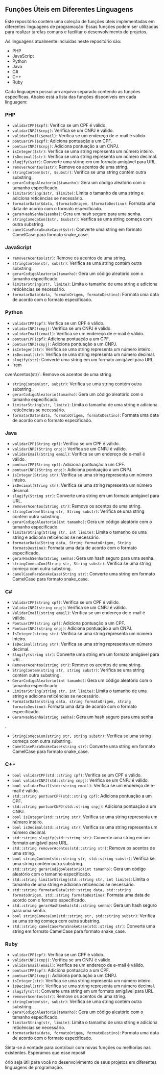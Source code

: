 ## Funções Úteis em Diferentes Linguagens

Este repositório contém uma coleção de funções úteis implementadas em diferentes linguagens de programação. Essas funções podem ser utilizadas para realizar tarefas comuns e facilitar o desenvolvimento de projetos.

As linguagens atualmente incluídas neste repositório são:

- PHP
- JavaScript
- Python
- Java
- C#
- C++
- Ruby

Cada linguagem possui um arquivo separado contendo as funções específicas. Abaixo está a lista das funções disponíveis em cada linguagem:

### PHP
- `validarCPF($cpf)`: Verifica se um CPF é válido.
- `validarCNPJ($cnpj)`: Verifica se um CNPJ é válido.
- `validarEmail($email)`: Verifica se um endereço de e-mail é válido.
- `pontuarCPF($cpf)`: Adiciona pontuação a um CPF.
- `pontuarCNPJ($cnpj)`: Adiciona pontuação a um CNPJ.
- `isInteger($str)`: Verifica se uma string representa um número inteiro.
- `isDecimal($str)`: Verifica se uma string representa um número decimal.
- `slugify($str)`: Converte uma string em um formato amigável para URL.
- `removerAcentos($str)`: Remove os acentos de uma string.
- `stringContem($str, $substr)`: Verifica se uma string contém outra substring.
- `gerarCodigoAleatorio($tamanho)`: Gera um código aleatório com o tamanho especificado.
- `limitarString($str, $limite)`: Limita o tamanho de uma string e adiciona reticências se necessário.
- `formatarData($data, $formatoOrigem, $formatoDestino)`: Formata uma data de acordo com o formato especificado.
- `gerarHashSenha($senha)`: Gera um hash seguro para uma senha.
- `stringComecaCom($str, $substr)`: Verifica se uma string começa com outra substring.
- `camelCaseParaSnakeCase($str)`: Converte uma string em formato CamelCase para formato snake_case.

### JavaScript
- `removerAcentos(str)`: Remove os acentos de uma string.
- `stringContem(str, substr)`: Verifica se uma string contém outra substring.
- `gerarCodigoAleatorio(tamanho)`: Gera um código aleatório com o tamanho especificado.
- `limitarString(str, limite)`: Limita o tamanho de uma string e adiciona reticências se necessário.
- `formatarData(data, formatoOrigem, formatoDestino)`: Formata uma data de acordo com o formato especificado.

### Python
- `validarCPF(cpf)`: Verifica se um CPF é válido.
- `validarCNPJ(cnpj)`: Verifica se um CNPJ é válido.
- `validarEmail(email)`: Verifica se um endereço de e-mail é válido.
- `pontuarCPF(cpf)`: Adiciona pontuação a um CPF.
- `pontuarCNPJ(cnpj)`: Adiciona pontuação a um CNPJ.
- `isInteger(str)`: Verifica se uma string representa um número inteiro.
- `isDecimal(str)`: Verifica se uma string representa um número decimal.
- `slugify(str)`: Converte uma string em um formato amigável para URL.
- `rem

overAcentos(str)`: Remove os acentos de uma string.
- `stringContem(str, substr)`: Verifica se uma string contém outra substring.
- `gerarCodigoAleatorio(tamanho)`: Gera um código aleatório com o tamanho especificado.
- `limitarString(str, limite)`: Limita o tamanho de uma string e adiciona reticências se necessário.
- `formatarData(data, formatoOrigem, formatoDestino)`: Formata uma data de acordo com o formato especificado.

### Java
- `validarCPF(String cpf)`: Verifica se um CPF é válido.
- `validarCNPJ(String cnpj)`: Verifica se um CNPJ é válido.
- `validarEmail(String email)`: Verifica se um endereço de e-mail é válido.
- `pontuarCPF(String cpf)`: Adiciona pontuação a um CPF.
- `pontuarCNPJ(String cnpj)`: Adiciona pontuação a um CNPJ.
- `isInteger(String str)`: Verifica se uma string representa um número inteiro.
- `isDecimal(String str)`: Verifica se uma string representa um número decimal.
- `slugify(String str)`: Converte uma string em um formato amigável para URL.
- `removerAcentos(String str)`: Remove os acentos de uma string.
- `stringContem(String str, String substr)`: Verifica se uma string contém outra substring.
- `gerarCodigoAleatorio(int tamanho)`: Gera um código aleatório com o tamanho especificado.
- `limitarString(String str, int limite)`: Limita o tamanho de uma string e adiciona reticências se necessário.
- `formatarData(String data, String formatoOrigem, String formatoDestino)`: Formata uma data de acordo com o formato especificado.
- `gerarHashSenha(String senha)`: Gera um hash seguro para uma senha.
- `stringComecaCom(String str, String substr)`: Verifica se uma string começa com outra substring.
- `camelCaseParaSnakeCase(String str)`: Converte uma string em formato CamelCase para formato snake_case.

### C#
- `ValidarCPF(string cpf)`: Verifica se um CPF é válido.
- `ValidarCNPJ(string cnpj)`: Verifica se um CNPJ é válido.
- `ValidarEmail(string email)`: Verifica se um endereço de e-mail é válido.
- `PontuarCPF(string cpf)`: Adiciona pontuação a um CPF.
- `PontuarCNPJ(string cnpj)`: Adiciona pontuação a um CNPJ.
- `IsInteger(string str)`: Verifica se uma string representa um número inteiro.
- `IsDecimal(string str)`: Verifica se uma string representa um número decimal.
- `Slugify(string str)`: Converte uma string em um formato amigável para URL.
- `RemoverAcentos(string str)`: Remove os acentos de uma string.
- `StringContem(string str, string substr)`: Verifica se uma string contém outra substring.
- `GerarCodigoAleatorio(int tamanho)`: Gera um código aleatório com o tamanho especificado.
- `LimitarString(string str, int limite)`: Limita o tamanho de uma string e adiciona reticências se necessário.
- `FormatarData(string data, string formatoOrigem, string formatoDestino)`: Formata uma data de acordo com o formato especificado.
- `GerarHashSenha(string senha)`: Gera um hash seguro para uma senha

.
- `StringComecaCom(string str, string substr)`: Verifica se uma string começa com outra substring.
- `CamelCaseParaSnakeCase(string str)`: Converte uma string em formato CamelCase para formato snake_case.

### C++
- `bool validarCPF(std::string cpf)`: Verifica se um CPF é válido.
- `bool validarCNPJ(std::string cnpj)`: Verifica se um CNPJ é válido.
- `bool validarEmail(std::string email)`: Verifica se um endereço de e-mail é válido.
- `std::string pontuarCPF(std::string cpf)`: Adiciona pontuação a um CPF.
- `std::string pontuarCNPJ(std::string cnpj)`: Adiciona pontuação a um CNPJ.
- `bool isInteger(std::string str)`: Verifica se uma string representa um número inteiro.
- `bool isDecimal(std::string str)`: Verifica se uma string representa um número decimal.
- `std::string slugify(std::string str)`: Converte uma string em um formato amigável para URL.
- `std::string removerAcentos(std::string str)`: Remove os acentos de uma string.
- `bool stringContem(std::string str, std::string substr)`: Verifica se uma string contém outra substring.
- `std::string gerarCodigoAleatorio(int tamanho)`: Gera um código aleatório com o tamanho especificado.
- `std::string limitarString(std::string str, int limite)`: Limita o tamanho de uma string e adiciona reticências se necessário.
- `std::string formatarData(std::string data, std::string formatoOrigem, std::string formatoDestino)`: Formata uma data de acordo com o formato especificado.
- `std::string gerarHashSenha(std::string senha)`: Gera um hash seguro para uma senha.
- `bool stringComecaCom(std::string str, std::string substr)`: Verifica se uma string começa com outra substring.
- `std::string camelCaseParaSnakeCase(std::string str)`: Converte uma string em formato CamelCase para formato snake_case.

### Ruby
- `validarCPF(cpf)`: Verifica se um CPF é válido.
- `validarCNPJ(cnpj)`: Verifica se um CNPJ é válido.
- `validarEmail(email)`: Verifica se um endereço de e-mail é válido.
- `pontuarCPF(cpf)`: Adiciona pontuação a um CPF.
- `pontuarCNPJ(cnpj)`: Adiciona pontuação a um CNPJ.
- `isInteger(str)`: Verifica se uma string representa um número inteiro.
- `isDecimal(str)`: Verifica se uma string representa um número decimal.
- `slugify(str)`: Converte uma string em um formato amigável para URL.
- `removerAcentos(str)`: Remove os acentos de uma string.
- `stringContem(str, substr)`: Verifica se uma string contém outra substring.
- `gerarCodigoAleatorio(tamanho)`: Gera um código aleatório com o tamanho especificado.
- `limitarString(str, limite)`: Limita o tamanho de uma string e adiciona reticências se necessário.
- `formatarData(data, formatoOrigem, formatoDestino)`: Formata uma data de acordo com o formato especificado.

Sinta-se à vontade para contribuir com novas funções ou melhorias nas existentes. Esperamos que esse reposit

ório seja útil para você no desenvolvimento de seus projetos em diferentes linguagens de programação.
